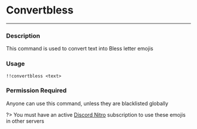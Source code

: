 # Convertbless
---
### Description
This command is used to convert text into Bless letter emojis
### Usage
```
!!convertbless <text>
```
### Permission Required
Anyone can use this command, unless they are blacklisted globally

?> You must have an active [Discord Nitro](https://discordapp.com/nitro) subscription to use these emojis in other servers
